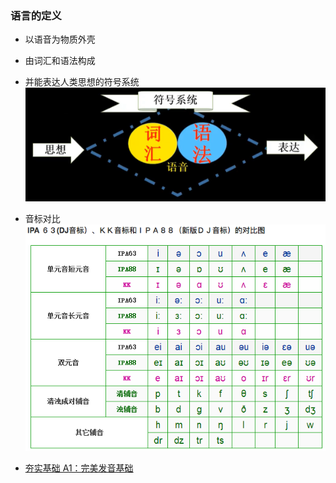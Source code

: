 ### 语言的定义
- 以语音为物质外壳
- 由词汇和语法构成
- 并能表达人类思想的符号系统\
![语言的定义](./img/语言的定义.jpg)

- 音标对比\
![音标对比](./img/kk_ipa对比.jpg)
- [夯实基础 A1：完美发音基础](./01.夯实基础A1-完美发音基础.md)
